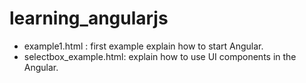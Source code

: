# learning_angularjs
* example1.html : first example explain how to start Angular.
* selectbox_example.html: explain how to use UI components in the Angular.